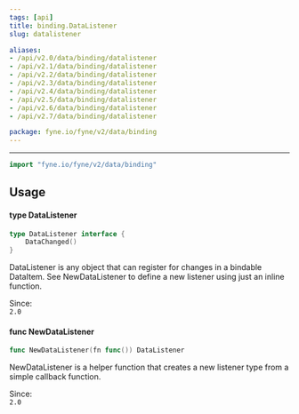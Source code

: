```yaml
---
tags: [api]
title: binding.DataListener
slug: datalistener

aliases:
- /api/v2.0/data/binding/datalistener
- /api/v2.1/data/binding/datalistener
- /api/v2.2/data/binding/datalistener
- /api/v2.3/data/binding/datalistener
- /api/v2.4/data/binding/datalistener
- /api/v2.5/data/binding/datalistener
- /api/v2.6/data/binding/datalistener
- /api/v2.7/data/binding/datalistener

package: fyne.io/fyne/v2/data/binding
---
```



---
```go
import "fyne.io/fyne/v2/data/binding"
```

## Usage

#### type DataListener

```go
type DataListener interface {
	DataChanged()
}
```

DataListener is any object that can register for changes in a bindable DataItem. See NewDataListener to define a new listener using just an inline function.


<div class="since">Since: <code>
2.0</code></div>

#### func  NewDataListener

```go
func NewDataListener(fn func()) DataListener
```
NewDataListener is a helper function that creates a new listener type from a simple callback function.


<div class="since">Since: <code>
2.0</code></div>
